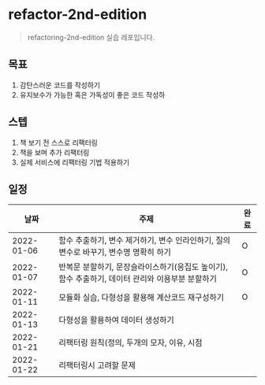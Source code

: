 # refactor-2nd-edition
> refactoring-2nd-edition 실습 레포입니다.

## 목표
1. 감탄스러운 코드를 작성하기
2. 유지보수가 가능한 혹은 가독성이 좋은 코드 작성하

## 스텝
1. 책 보기 전 스스로 리팩터링
2. 책을 보며 추가 리팩터링
3. 실제 서비스에 리팩터링 기법 적용하기 

## 일정
|날짜|주제|완료|
|---|---|---|
|2022-01-06|함수 추출하기, 변수 제거하기, 변수 인라인하기, 질의 변수로 바꾸기, 변수명 명확히 하기|O|
|2022-01-07|반복문 분할하기, 문장슬라이스하기(응집도 높이기), 함수 추출하기, 데이터 관리와 이용부분 분할하기|O|
|2022-01-11|모듈화 실습, 다형성을 활용해 계산코드 재구성하기 |O|
|2022-01-13|다형성을 활용하여 데이터 생성하기||
|2022-01-21|리팩터링 원칙(정의, 두개의 모자, 이유, 시점|
|2022-01-22|리팩터링시 고려할 문제|

